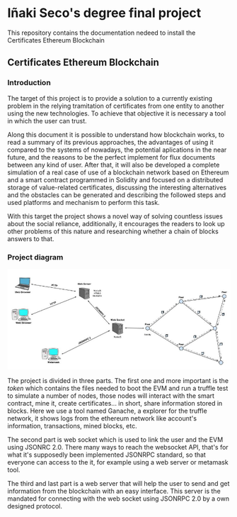
# Iñaki Seco's degree final project
This repository contains the documentation nedeed to install the Certificates Ethereum Blockchain

## Certificates Ethereum Blockchain

### Introduction
The target of this project is to provide a solution to a currently existing problem in the relying tramitation of certificates from one entity to another using the new technologies. To achieve that objective it is necessary a tool in which the user can trust.

Along this document it is possible to understand how blockchain works, to read a summary of its previous approaches, the advantages of using it compared to the systems of nowadays, the potential aplications in the near future, and the reasons to be the perfect implement for flux documents between any kind of user. After that, it will also be developed a complete simulation of a real case of use of a blockchain network based on Ethereum and a smart contract programmed in Solidity and focused on a distributed storage of value-related certificates, discussing the interesting alternatives and the obstacles can be generated and describing the followed steps and used platforms and mechanism to perform this task.

With this target the project shows a novel way of solving countless issues about the social reliance, additionally, it encourages the readers to look up other problems of this nature and researching whether a chain of blocks answers to that.

### Project diagram
![Network diagram](img/NetworkDiagram.jpg)

The project is divided in three parts. The first one and more important is the *token* which contains the files needed to boot the EVM and run a truffle test to simulate a number of nodes, those nodes will interact with the smart contract, mine it, create certificates... in short, share information stored in blocks. Here we use a tool named Ganache, a explorer for the truffle network, it shows logs from the ethereum network like account's information, transactions, mined blocks, etc.

The second part is web socket which is used to link the user and the EVM using JSONRC 2.0. There many ways to reach the websocket API, that's for what it's supposedly been implemented JSONRPC standard, so that everyone can access to the it, for example using a web server or metamask tool.

The third and last part is a web server that will help the user to send and get information from the blockchain with an easy interface. This server is the mandated for connecting with the web socket using JSONRPC 2.0 by a own designed protocol.